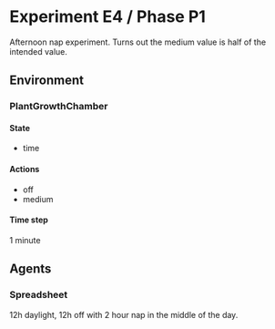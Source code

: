 # Experiment E4 / Phase P1

Afternoon nap experiment. Turns out the medium value is half of the intended value.

## Environment
### PlantGrowthChamber
#### State
  - time

#### Actions
  - off
  - medium

#### Time step
1 minute

## Agents
### Spreadsheet
12h daylight, 12h off with 2 hour nap in the middle of the day.
